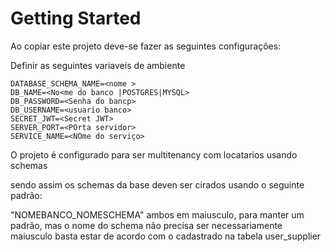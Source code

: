# Getting Started

Ao copiar este projeto deve-se fazer as seguintes configurações:

Definir as seguintes variaveis de ambiente

    DATABASE_SCHEMA_NAME=<nome >
    DB_NAME=<No<me do banco |POSTGRES|MYSQL>
    DB_PASSWORD=<Senha do bancp>
    DB_USERNAME=<usuario banco>
    SECRET_JWT=<Secret JWT>
    SERVER_PORT=<POrta servidor>
    SERVICE_NAME=<NOme do serviço>

O projeto é configurado para ser multitenancy com locatarios usando schemas

sendo assim os schemas da base deven ser cirados usando o seguinte padrão:

"NOMEBANCO_NOMESCHEMA" ambos em maiusculo, para manter um padrão, mas o nome do schema não precisa ser necessariamente maiusculo
basta estar de acordo com o cadastrado na tabela user_supplier
